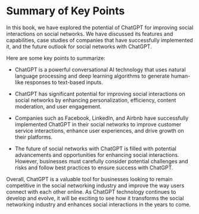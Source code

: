Summary of Key Points
=================================

In this book, we have explored the potential of ChatGPT for improving social interactions on social networks. We have discussed its features and capabilities, case studies of companies that have successfully implemented it, and the future outlook for social networks with ChatGPT.

Here are some key points to summarize:

* ChatGPT is a powerful conversational AI technology that uses natural language processing and deep learning algorithms to generate human-like responses to text-based inputs.

* ChatGPT has significant potential for improving social interactions on social networks by enhancing personalization, efficiency, content moderation, and user engagement.

* Companies such as Facebook, LinkedIn, and Airbnb have successfully implemented ChatGPT in their social networks to improve customer service interactions, enhance user experiences, and drive growth on their platforms.

* The future of social networks with ChatGPT is filled with potential advancements and opportunities for enhancing social interactions. However, businesses must carefully consider potential challenges and risks and follow best practices to ensure success with ChatGPT.

Overall, ChatGPT is a valuable tool for businesses looking to remain competitive in the social networking industry and improve the way users connect with each other online. As ChatGPT technology continues to develop and evolve, it will be exciting to see how it transforms the social networking industry and enhances social interactions in the years to come.
